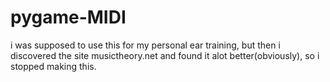 # pygame-MIDI
i was supposed to use this for my personal ear training, but then i discovered the site musictheory.net and found it alot better(obviously), so i stopped making this.
